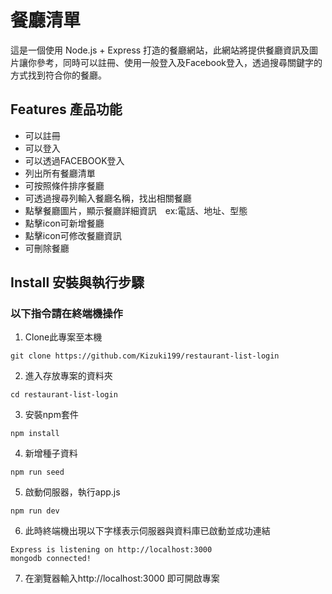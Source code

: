 # 餐廳清單
這是一個使用 Node.js + Express 打造的餐廳網站，此網站將提供餐廳資訊及圖片讓你參考，同時可以註冊、使用一般登入及Facebook登入，透過搜尋關鍵字的方式找到符合你的餐廳。


## Features 產品功能
- 可以註冊
- 可以登入
- 可以透過FACEBOOK登入
- 列出所有餐廳清單
- 可按照條件排序餐廳
- 可透過搜尋列輸入餐廳名稱，找出相關餐廳
- 點擊餐廳圖片，顯示餐廳詳細資訊　ex:電話、地址、型態
- 點擊icon可新增餐廳
- 點擊icon可修改餐廳資訊
- 可刪除餐廳

## Install 安裝與執行步驟
### 以下指令請在終端機操作
1. Clone此專案至本機
```
git clone https://github.com/Kizuki199/restaurant-list-login
```
2. 進入存放專案的資料夾
```
cd restaurant-list-login
```
3. 安裝npm套件
```
npm install 
```
4. 新增種子資料
```
npm run seed
```
5. 啟動伺服器，執行app.js
```
npm run dev
```
6. 此時終端機出現以下字樣表示伺服器與資料庫已啟動並成功連結
```
Express is listening on http://localhost:3000
mongodb connected!
```
7. 在瀏覽器輸入http://localhost:3000 即可開啟專案
